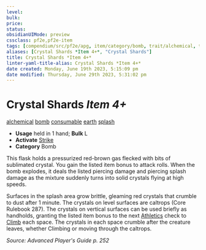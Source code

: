 ```yaml
---
level:
bulk:
price:
status:
obsidianUIMode: preview
cssclass: pf2e,pf2e-item
tags: [compendium/src/pf2e/apg, item/category/bomb, trait/alchemical, trait/bomb, trait/consumable, trait/earth, trait/splash]
aliases: [Crystal Shards *Item 4+*, "Crystal Shards"]
title: Crystal Shards *Item 4+*
linter-yaml-title-alias: Crystal Shards *Item 4+*
date created: Monday, June 19th 2023, 5:15:09 pm
date modified: Thursday, June 29th 2023, 5:31:02 pm
---
```


# Crystal Shards *Item 4+*

[alchemical](rules/traits/alchemical.md) [bomb](rules/traits/bomb.md) [consumable](rules/traits/consumable.md) [earth](rules/traits/earth.md) [splash](rules/traits/splash.md)  

- **Usage** held in 1 hand; **Bulk** L
- **Activate** [Strike](rules/actions/strike.md)
- **Category** Bomb

This flask holds a pressurized red-brown gas flecked with bits of sublimated crystal. You gain the listed item bonus to attack rolls. When the bomb explodes, it deals the listed piercing damage and piercing splash damage as the mixture suddenly turns into solid crystals flying at high speeds.

Surfaces in the splash area grow brittle, gleaming red crystals that crumble to dust after 1 minute. The crystals on level surfaces are caltrops (Core Rulebook 287). The crystals on vertical surfaces can be used briefly as handholds, granting the listed item bonus to the next [Athletics](compendium/skills.md#Athletics) check to [Climb](rules/actions/climb.md) each space. The crystals in each space crumble after the creature leaves, whether Climbing or moving through the caltrops.

*Source: Advanced Player's Guide p. 252*
